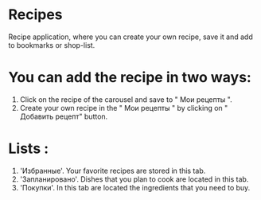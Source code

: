 # Recipes

Recipe application, where you can create your own recipe, save it and add to bookmarks or shop-list.

# You can add the recipe in two ways:
1. Сlick on the recipe of the carousel and save to " Мои рецепты ".
2. Create your own recipe in the " Мои рецепты " by clicking on " Добавить рецепт" button.

# Lists :
1. 'Избранные'. Your favorite recipes are stored in this tab.
2. 'Запланировано'. Dishes that you plan to cook are located in this tab.
3. 'Покупки'. In this tab are located the ingredients that you need to buy.

